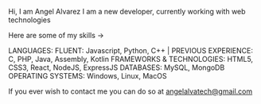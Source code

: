 Hi, I am Angel Alvarez
I am a new developer, currently working with web technologies

Here are some of my skills ->

LANGUAGES: FLUENT: Javascript, Python, C++ | PREVIOUS EXPERIENCE: C, PHP, Java, Assembly, Kotlin
FRAMEWORKS & TECHNOLOGIES: HTML5, CSS3, React, NodeJS, ExpressJS
DATABASES: MySQL, MongoDB
OPERATING SYSTEMS: Windows, Linux, MacOS

If you ever wish to contact me you can do so at angelalvatech@gmail.com
